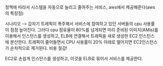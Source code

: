 정책에 따라서 시스템을 자동으로 늘리고 줄여주는 서비스, aws에서 제공해준다(aws의 특장점)


시나리오 -> 갑자기 트래픽이 폭주해서 서비스에 참여하고 있던 서버들의 cpu 사용률이 점점 높아진다. 그러다 cpu 점유율이 80%를 넘게되면 미리 준비된 이미지(AMis)를 이용해서 인스턴스를 생성하고,
ELB에 연결해서 트래픽을 새로 생성한 EC2 인스턴스에 분산한다. 트래픽이 줄어들면서 CPU 사용률이 20% 아래로 떨어지면 EC2인스턴스가 순차적으로 제거된다. 비용 절감!


EC2로 손쉽게 인스턴스를 생성하고, 이것을 ELB로 묶어서 서비스를 제공한다.